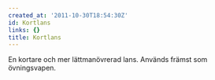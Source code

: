 ```yaml
---
created_at: '2011-10-30T18:54:30Z'
id: Kortlans
links: {}
title: Kortlans
---
```


En kortare och mer lättmanövrerad lans. Används främst som övningsvapen.